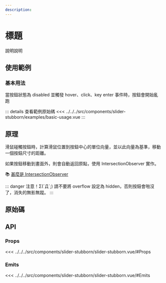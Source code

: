 ```yaml
---
description: 
---
```


<script setup>
import SourceLinkList from '../../../src/components/source-link-list.vue'

import BasicUsage from '../../../src/components/slider-stubborn/examples/basic-usage.vue'
</script>

# 標題

說明說明

## 使用範例

### 基本用法

當按鈕狀態為 disabled 並觸發 hover、click、key enter 事件時，按鈕會開始亂跑

<basic-usage/>

::: details 查看範例原始碼
<<< ../../../src/components/slider-stubborn/examples/basic-usage.vue
:::

## 原理

滑鼠碰觸按鈕時，計算滑鼠位置到按鈕中心的單位向量，並以此向量為基準，移動一個按鈕尺寸的距離。

如果按鈕移動到畫面外，則會自動返回原點，使用 IntersectionObserver 實作。

📚 [甚麼是 IntersectionObserver](https://developer.mozilla.org/zh-CN/docs/Web/API/IntersectionObserver)

::: danger 注意！Σ(ˊДˋ;)
請不要將 overflow 設定為 hidden，否則按鈕會啪沒了，消失的無影無蹤。
:::

## 原始碼

<source-link-list name="slider-stubborn"/>

## API

### Props

<<< ../../../src/components/slider-stubborn/slider-stubborn.vue/#Props

### Emits

<<< ../../../src/components/slider-stubborn/slider-stubborn.vue/#Emits
